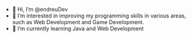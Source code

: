 - 👋 Hi, I’m @endreuDev
- 👀 I’m interested in improving my programming skills in various areas, such as Web Development and Game Development.
- 🌱 I’m currently learning Java and Web Development

<!---
endreuDev/endreuDev is a ✨ special ✨ repository because its `README.md` (this file) appears on your GitHub profile.
You can click the Preview link to take a look at your changes.
--->
